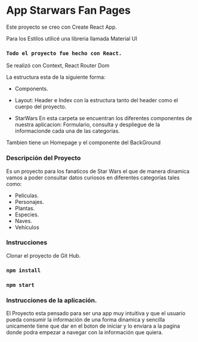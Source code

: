 # App Starwars Fan Pages

Este proyecto se creo con Create React App.

Para los Estilos utilicé una libreria llamada Material UI 

### `Todo el proyecto fue hecho con React.`

Se realizó con Context, React Router Dom

La estructura esta de la siguiente forma:

* Components.

- Layout:
Header e Index con la estructura tanto del header como el cuerpo del proyecto.

- StarWars
En esta carpeta se encuentran los diferentes componentes de nuestra aplicacion:
Formulario, consulta y despliegue de la informacionde cada una de las categorias.

Tambien tiene un Homepage y el componente del BackGround


### Descripción del Proyecto

Es un proyecto para los fanaticos de Star Wars el que de manera dinamica vamos a poder consultar datos curiosos en diferentes categorías tales como:

* Películas.
* Personajes.
* Plantas.
* Especies.
* Naves.
* Vehículos


### Instrucciones

Clonar el proyecto de Git Hub.


### `npm install`

### `npm start`


### Instrucciones de la aplicación.

El Proyecto esta pensado para ser una app muy intuitiva y que el usuario pueda consumir la información de una forma dinamica y sencilla unicamente tiene que dar en el boton de iniciar y lo enviara a la pagina donde podra empezar a navegar con la información que quiera.


